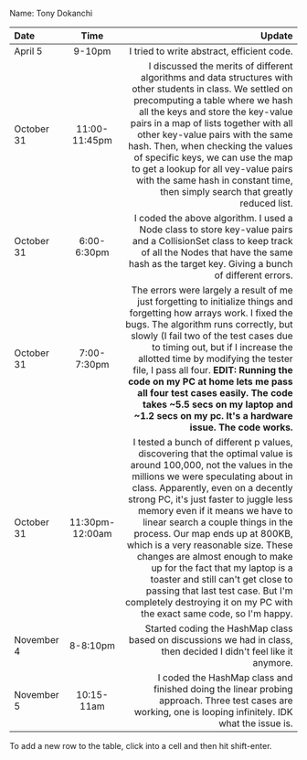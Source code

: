 Name: Tony Dokanchi

| Date       |      Time       |                                                                                                                                                                                                                                                                                                                                                                                                                                                                                                                                                                                                                 Update |
|:-----------|:---------------:|-----------------------------------------------------------------------------------------------------------------------------------------------------------------------------------------------------------------------------------------------------------------------------------------------------------------------------------------------------------------------------------------------------------------------------------------------------------------------------------------------------------------------------------------------------------------------------------------------------------------------:|
| April 5    |     9-10pm      |                                                                                                                                                                                                                                                                                                                                                                                                                                                                                                                                                                             I tried to write abstract, efficient code. |
| October 31 |  11:00-11:45pm  |                                                                                                                                              I discussed the merits of different algorithms and data structures with other students in class. We settled on precomputing a table where we hash all the keys and store the key-value pairs in a map of lists together with all other key-value pairs with the same hash. Then, when checking the values of specific keys, we can use the map to get a lookup for all vey-value pairs with the same hash in constant time, then simply search that greatly reduced list. |
| October 31 |   6:00-6:30pm   |                                                                                                                                                                                                                                                                                                                                                                                                       I coded the above algorithm. I used a Node class to store key-value pairs and a CollisionSet class to keep track of all the Nodes that have the same hash as the target key. Giving a bunch of different errors. |
| October 31 |   7:00-7:30pm   |                                                                                                                   The errors were largely a result of me just forgetting to initialize things and forgetting how arrays work. I fixed the bugs. The algorithm runs correctly, but slowly (I fail two of the test cases due to timing out, but if I increase the allotted time by modifying the tester file, I pass all four. **EDIT: Running the code on my PC at home lets me pass all four test cases easily. The code takes ~5.5 secs on my laptop and ~1.2 secs on my pc. It's a hardware issue. The code works.** |
| October 31 | 11:30pm-12:00am | I tested a bunch of different p values, discovering that the optimal value is around 100,000, not the values in the millions we were speculating about in class. Apparently, even on a decently strong PC, it's just faster to juggle less memory even if it means we have to linear search a couple things in the process. Our map ends up at 800KB, which is a very reasonable size. These changes are almost enough to make up for the fact that my laptop is a toaster and still can't get close to passing that last test case. But I'm completely destroying it on my PC with the exact same code, so I'm happy. |
| November 4 |    8-8:10pm     |                                                                                                                                                                                                                                                                                                                                                                                                                                                                                                     Started coding the HashMap class based on discussions we had in class, then decided I didn't feel like it anymore. |
| November 5 |   10:15-11am    |                                                                                                                                                                                                                                                                                                                                                                                                                                                              I coded the HashMap class and finished doing the linear probing approach. Three test cases are working, one is looping infinitely. IDK what the issue is. |


To add a new row to the table, click into a cell and then hit shift-enter.